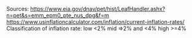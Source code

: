 Sources: 
https://www.eia.gov/dnav/pet/hist/LeafHandler.ashx?n=pet&s=emm_epm0_pte_nus_dpg&f=m 
https://www.usinflationcalculator.com/inflation/current-inflation-rates/
Classification of inflation rate:
low <2% 
mid =>2% and <4%
high >=4%
